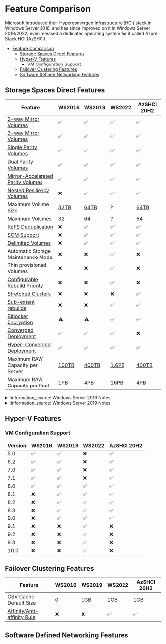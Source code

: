 # Feature Comparison

Microsoft introduced their Hyperconverged Infrastructure (HCI) stack in Windows Server 2016,
 and has since improved on it in Windows Server 2019/2022, even released a dedicated operating
 system for it called Azure Stack HCI (AzSHCI).

- [Feature Comparison](#feature-comparison)
  - [Storage Spaces Direct Features](#storage-spaces-direct-features)
  - [Hyper-V Features](#hyper-v-features)
    - [VM Configuration Support](#vm-configuration-support)
  - [Failover Clustering Features](#failover-clustering-features)
  - [Software Defined Networking Features](#software-defined-networking-features)

## Storage Spaces Direct Features

| Feature                                          | WS2016             | WS2019             | WS2022             | AzSHCI 20H2        |
| ------------------------------------------------ | ------------------ | ------------------ | ------------------ | ------------------ |
| [2-way Mirror Volumes][S2D-1]                    | :white_check_mark: | :white_check_mark: | :white_check_mark: | :white_check_mark: |
| [3-way Mirror Volumes][S2D-2]                    | :white_check_mark: | :white_check_mark: | :white_check_mark: | :white_check_mark: |
| [Single Parity Volumes][S2D-3]                   | :white_check_mark: | :white_check_mark: | :white_check_mark: | :white_check_mark: |
| [Dual Parity Volumes][S2D-4]                     | :white_check_mark: | :white_check_mark: | :white_check_mark: | :white_check_mark: |
| [Mirror-Accelerated Parity Volumes][S2D-5]       | :white_check_mark: | :white_check_mark: | :white_check_mark: | :white_check_mark: |
| [Nested Resiliency Volumes][S2D-7]               | :x:                | :white_check_mark: | :white_check_mark: | :white_check_mark: |
| Maximum Volume Size                              | [32TB][S2D-13]     | [64TB][S2D-13]     | ?                  | [64TB][S2D-18]     |
| Maximum Volumes                                  | [32][S2D-14]       | [64][S2D-14]       | ?                  | [64][S2D-17]       |
| [ReFS Deduplication][S2D-9]                      | :x:                | :white_check_mark: | :white_check_mark: | :white_check_mark: |
| [SCM Support][S2D-10]                            | :x:                | :white_check_mark: | :white_check_mark: | :white_check_mark: |
| [Delimited Volumes][S2D-8]                       | :x:                | :white_check_mark: | :white_check_mark: | :white_check_mark: |
| Automatic Storage Maintenance Mode               | :x:                | :x:                | :white_check_mark: | :x:                |
| Thin provisioned Volumes                         | :x:                | :x:                | :white_check_mark: | :x:                |
| [Configurable Rebuild Priority][S2D-16]          | :x:                | :x:                | :white_check_mark: | :x:                |
| [Stretched Clusters][S2D-11]                     | :x:                | :x:                | :x:                | :white_check_mark: |
| [Sub-extent rebuilds][S2D-16]                    | :x:                | :x:                | :white_check_mark: | :white_check_mark: |
| [Bitlocker Encryption][S2D-12]                   | :warning:          | :warning:          | :white_check_mark: | :white_check_mark: |
| [Converged Deployment][deployment-options]       | :white_check_mark: | :white_check_mark: | :white_check_mark: | :x:                |
| [Hyper-Converged Deployment][deployment-options] | :white_check_mark: | :white_check_mark: | :white_check_mark: | :white_check_mark: |
| Maximum RAW Capacity per Server                  | [100TB][S2D-15]    | [400TB][S2D-15]    | [1.6PB][S2D-16]    | [400TB][S2D-6]     |
| Maximum RAW Capacity per Pool                    | [1PB][S2D-15]      | [4PB][S2D-15]      | [16PB][S2D-16]     | [4PB][S2D-6]       |

<details>
<summary>:information_source: Windows Server 2016 Notes</summary>

- **Deduplication** is supported on **NTFS** Volumes, however ReFS is the recommended format for S2D Virtual Disks.
- **Bitlocker Encryption** - This has been supported since WS2012, however [the proces was very manual and required the CSV be taken offline][S2D-19].

</details>

<details>
<summary>:information_source: Windows Server 2019 Notes</summary>

- **Bitlocker Encryption** - This has been supported since WS2012, however [the proces was very manual and required the CSV be taken offline][S2D-19].
- **Mirror-Accelerated Parity Volumes** [performance was improved in WS2019 over WS2016][S2D-20].

</details>

[S2D-1]: https://docs.microsoft.com/en-nz/azure-stack/hci/concepts/fault-tolerance#two-way-mirror
[S2D-2]: https://docs.microsoft.com/en-nz/azure-stack/hci/concepts/fault-tolerance#three-way-mirror
[S2D-3]: https://docs.microsoft.com/en-nz/azure-stack/hci/concepts/fault-tolerance#single-parity
[S2D-4]: https://docs.microsoft.com/en-nz/azure-stack/hci/concepts/fault-tolerance#dual-parity
[S2D-5]: https://docs.microsoft.com/en-nz/azure-stack/hci/concepts/fault-tolerance#mirror-accelerated-parity
[S2D-6]: https://docs.microsoft.com/en-nz/azure-stack/hci/concepts/choose-drives#general
[S2D-7]: https://docs.microsoft.com/en-us/windows-server/storage/storage-spaces/nested-resiliency
[S2D-8]: https://docs.microsoft.com/en-us/windows-server/storage/storage-spaces/delimit-volume-allocation
[S2D-9]: https://docs.microsoft.com/en-us/windows-server/storage/data-deduplication/whats-new
[S2D-10]: https://docs.microsoft.com/en-us/windows-server/storage/storage-spaces/deploy-pmem
[S2D-11]: https://docs.microsoft.com/en-nz/azure-stack/hci/concepts/stretched-clusters
[S2D-12]: https://docs.microsoft.com/en-us/azure-stack/hci/manage/volume-encryption-deduplication#turn-on-bitlocker-to-protect-volumes
[deployment-options]: https://docs.microsoft.com/en-us/windows-server/storage/storage-spaces/storage-spaces-direct-overview#deployment-options
[S2D-13]: https://docs.microsoft.com/en-us/windows-server/storage/storage-spaces/plan-volumes#choosing-the-size-of-volumes
[S2D-14]: https://docs.microsoft.com/en-us/windows-server/storage/storage-spaces/plan-volumes#choosing-how-many-volumes-to-create
[S2D-15]: https://docs.microsoft.com/en-us/windows-server/storage/storage-spaces/storage-spaces-direct-hardware-requirements#maximum-capacity
[S2D-16]: https://techcommunity.microsoft.com/t5/failover-clustering/talking-failover-clustering-and-azure-stack-hci-ignite-2019/ba-p/1015497
[S2D-17]: https://docs.microsoft.com/en-nz/azure-stack/hci/concepts/plan-volumes#choosing-how-many-volumes-to-create
[S2D-18]: https://docs.microsoft.com/en-nz/azure-stack/hci/concepts/plan-volumes#choosing-the-size-of-volumes
[S2D-19]: https://github.com/microsoft/MSLab/tree/master/Scenarios/BitLocker%20on%20S2D%20cluster
[S2D-20]: https://docs.microsoft.com/en-us/windows-server/storage/whats-new-in-storage#storage-spaces-direct

## Hyper-V Features

### VM Configuration Support

| Version | WS2016             | WS2019             | WS2022             | AzSHCI 20H2        |
| ------- | ------------------ | ------------------ | ------------------ | ------------------ |
| 5.0     | :white_check_mark: | :white_check_mark: | :x:                | :white_check_mark: |
| 6.2     | :white_check_mark: | :white_check_mark: | :x:                | :white_check_mark: |
| 7.0     | :white_check_mark: | :white_check_mark: | :x:                | :white_check_mark: |
| 7.1     | :white_check_mark: | :white_check_mark: | :x:                | :white_check_mark: |
| 8.0     | :white_check_mark: | :white_check_mark: | :white_check_mark: | :white_check_mark: |
| 8.1     | :x:                | :white_check_mark: | :white_check_mark: | :white_check_mark: |
| 8.2     | :x:                | :white_check_mark: | :white_check_mark: | :white_check_mark: |
| 8.3     | :x:                | :white_check_mark: | :white_check_mark: | :white_check_mark: |
| 9.0     | :x:                | :white_check_mark: | :white_check_mark: | :white_check_mark: |
| 9.1     | :x:                | :x:                | :white_check_mark: | :x:                |
| 9.2     | :x:                | :x:                | :white_check_mark: | :x:                |
| 9.3     | :x:                | :x:                | :white_check_mark: | :x:                |
| 10.0    | :x:                | :x:                | :white_check_mark: | :x:                |

## Failover Clustering Features

| Feature                             | WS2016 | WS2019 | WS2022             | AzSHCI 20H2        |
| ----------------------------------- | ------ | ------ | ------------------ | ------------------ |
| CSV Cache Default Size              | 0      | 1GB    | 1GB                | 1GB                |
| [Affinity/Anti-affinity Rule][FC-1] | :x:    | :x:    | :white_check_mark: | :white_check_mark: |

[FC-1]: https://docs.microsoft.com/en-nz/azure-stack/hci/manage/vm-affinity

## Software Defined Networking Features
